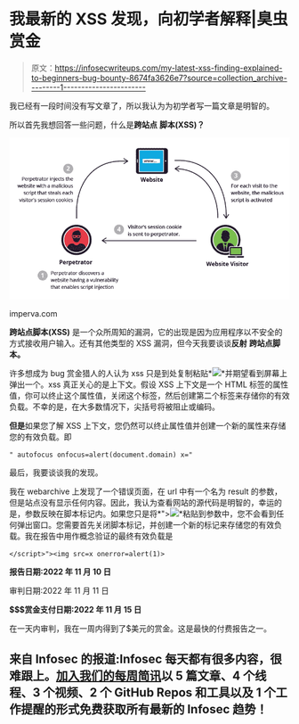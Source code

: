 # 我最新的 XSS 发现，向初学者解释|臭虫赏金

> 原文：<https://infosecwriteups.com/my-latest-xss-finding-explained-to-beginners-bug-bounty-8674fa3626e7?source=collection_archive---------1----------------------->

我已经有一段时间没有写文章了，所以我认为为初学者写一篇文章是明智的。

所以首先我想回答一些问题，什么是**跨站点** **脚本(XSS)？**

![](img/ecbb6b3327954aa7ec2c4a0de462d8d4.png)

imperva.com

**跨站点脚本(XSS)** 是一个众所周知的漏洞，它的出现是因为应用程序以不安全的方式接收用户输入。还有其他类型的 XSS 漏洞，但今天我要谈谈**反射** **跨站点脚本。**

许多想成为 bug 赏金猎人的人认为 xss 只是到处复制粘贴*<img src = x on error = alert(1)>*并期望看到屏幕上弹出一个。xss 真正关心的是上下文。假设 XSS 上下文是一个 HTML 标签的属性值，你可以终止这个属性值，关闭这个标签，然后创建第二个标签来存储你的有效负载。不幸的是，在大多数情况下，尖括号将被阻止或编码。

**但是**如果您了解 XSS 上下文，您仍然可以终止属性值并创建一个新的属性来存储您的有效负载。即

```
" autofocus onfocus=alert(document.domain) x="
```

最后，我要谈谈我的发现。

我在 webarchive 上发现了一个错误页面，在 url 中有一个名为 result 的参数，但是站点没有显示任何内容。因此，我认为查看网站的源代码是明智的，幸运的是，参数反映在脚本标记内。如果您只是将*"><img src = x on error = alert(1)>*粘贴到参数中，您不会看到任何弹出窗口。您需要首先关闭脚本标记，并创建一个新的标记来存储您的有效负载。我在报告中用作概念验证的最终有效负载是

```
</script>"><img src=x onerror=alert(1)>
```

**报告日期:2022 年 11 月 10 日**

审判日期:2022 年 11 月 11 日

**$$$赏金支付日期:2022 年 11 月 15 日**

在一天内审判，我在一周内得到了$美元的赏金。这是最快的付费报告之一。

## 来自 Infosec 的报道:Infosec 每天都有很多内容，很难跟上。[加入我们的每周简讯](https://weekly.infosecwriteups.com/)以 5 篇文章、4 个线程、3 个视频、2 个 GitHub Repos 和工具以及 1 个工作提醒的形式免费获取所有最新的 Infosec 趋势！